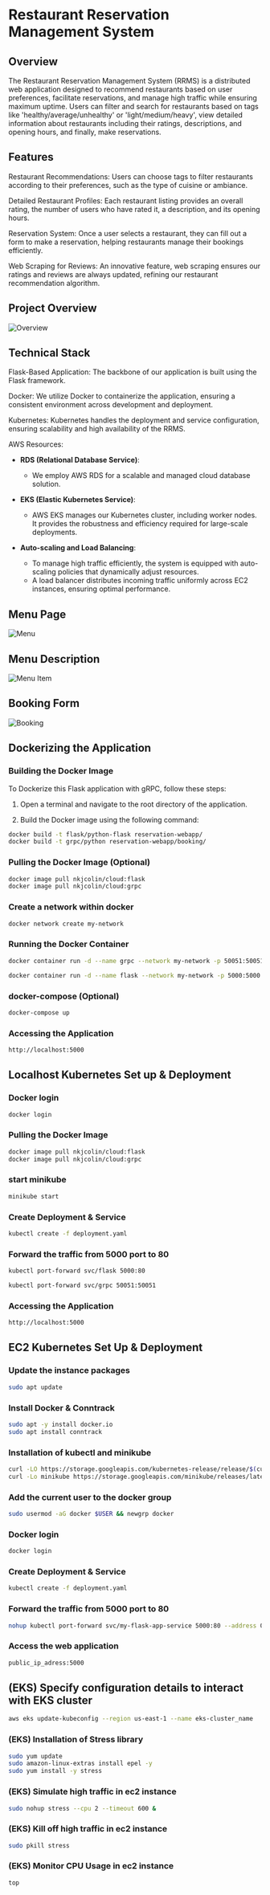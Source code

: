 # Restaurant Reservation Management System

## Overview

The Restaurant Reservation Management System (RRMS) is a distributed web application designed to recommend restaurants based on user preferences, facilitate reservations, and manage high traffic while ensuring maximum uptime. Users can filter and search for restaurants based on tags like 'healthy/average/unhealthy' or 'light/medium/heavy', view detailed information about restaurants including their ratings, descriptions, and opening hours, and finally, make reservations.

## Features
Restaurant Recommendations: Users can choose tags to filter restaurants according to their preferences, such as the type of cuisine or ambiance.

Detailed Restaurant Profiles: Each restaurant listing provides an overall rating, the number of users who have rated it, a description, and its opening hours.

Reservation System: Once a user selects a restaurant, they can fill out a form to make a reservation, helping restaurants manage their bookings efficiently.

Web Scraping for Reviews: An innovative feature, web scraping ensures our ratings and reviews are always updated, refining our restaurant recommendation algorithm.

## Project Overview 
![Overview](/documents/overview.png)

## Technical Stack
Flask-Based Application: The backbone of our application is built using the Flask framework.

Docker: We utilize Docker to containerize the application, ensuring a consistent environment across development and deployment.

Kubernetes: Kubernetes handles the deployment and service configuration, ensuring scalability and high availability of the RRMS.

AWS Resources:
- **RDS (Relational Database Service)**: 
  - We employ AWS RDS for a scalable and managed cloud database solution.

- **EKS (Elastic Kubernetes Service)**:
  - AWS EKS manages our Kubernetes cluster, including worker nodes. It provides the robustness and efficiency required for large-scale deployments.

- **Auto-scaling and Load Balancing**: 
  - To manage high traffic efficiently, the system is equipped with auto-scaling policies that dynamically adjust resources.
  - A load balancer distributes incoming traffic uniformly across EC2 instances, ensuring optimal performance.

## Menu Page
![Menu](/documents/menu.png)
## Menu Description
![Menu Item](/documents/menu-item.png)
## Booking Form
![Booking](/documents/booking.png)




## Dockerizing the Application

### Building the Docker Image

To Dockerize this Flask application with gRPC, follow these steps:

1. Open a terminal and navigate to the root directory of the application.

2. Build the Docker image using the following command:

```bash
docker build -t flask/python-flask reservation-webapp/
docker build -t grpc/python reservation-webapp/booking/
```

### Pulling the Docker Image (Optional)

```bash
docker image pull nkjcolin/cloud:flask
docker image pull nkjcolin/cloud:grpc
```

### Create a network within docker
```bash
docker network create my-network
```

### Running the Docker Container
```bash
docker container run -d --name grpc --network my-network -p 50051:50051 grpc/python
```
```bash
docker container run -d --name flask --network my-network -p 5000:5000 flask/python-flask
```
### docker-compose (Optional)
```bash
docker-compose up
```

### Accessing the Application
```bash
http://localhost:5000
```

## Localhost Kubernetes Set up & Deployment

### Docker login
```bash
docker login 
```

### Pulling the Docker Image

```bash
docker image pull nkjcolin/cloud:flask
docker image pull nkjcolin/cloud:grpc
```

### start minikube

```bash
minikube start
```

### Create Deployment & Service 
```bash
kubectl create -f deployment.yaml
```

### Forward the traffic from 5000 port to 80

```bash
kubectl port-forward svc/flask 5000:80
```

```bash
kubectl port-forward svc/grpc 50051:50051
```

### Accessing the Application
```bash
http://localhost:5000
```


## EC2 Kubernetes Set Up & Deployment 

### Update the instance packages
```bash
sudo apt update
```

### Install Docker & Conntrack
```bash
sudo apt -y install docker.io
sudo apt install conntrack
```


### Installation of kubectl and minikube 
```bash
curl -LO https://storage.googleapis.com/kubernetes-release/release/$(curl -s https://storage.googleapis.com/kubernetes-release/release/stable.txt)/bin/linux/amd64/kubectl && chmod +x ./kubectl && sudo mv ./kubectl /usr/local/bin/kubectl
curl -Lo minikube https://storage.googleapis.com/minikube/releases/latest/minikube-linux-amd64 && chmod +x minikube && sudo mv minikube /usr/local/bin/
```

### Add the current user to the docker group
```bash
sudo usermod -aG docker $USER && newgrp docker
```

### Docker login
```bash
docker login 
```

### Create Deployment & Service 
```bash
kubectl create -f deployment.yaml
```

### Forward the traffic from 5000 port to 80
```bash
nohup kubectl port-forward svc/my-flask-app-service 5000:80 --address 0.0.0.0 &
```

### Access the web application 
```bash
public_ip_adress:5000
```

## (EKS) Specify configuration details to interact with EKS cluster
```bash
aws eks update-kubeconfig --region us-east-1 --name eks-cluster_name
```
### (EKS) Installation of Stress library 
```bash
sudo yum update
sudo amazon-linux-extras install epel -y
sudo yum install -y stress
```
### (EKS) Simulate high traffic in ec2 instance
```bash
sudo nohup stress --cpu 2 --timeout 600 &
```
### (EKS) Kill off high traffic in ec2 instance
```bash
sudo pkill stress
```
### (EKS) Monitor CPU Usage in ec2 instance
```bash
top
```
